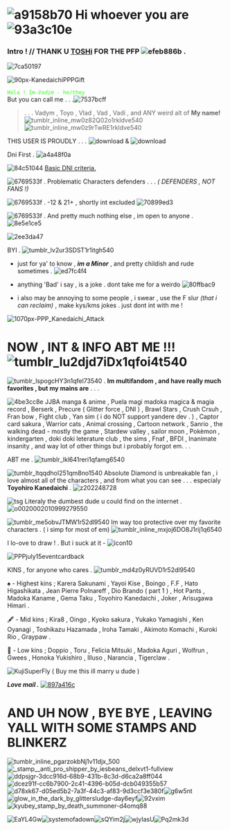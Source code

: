 
# ![a9158b70](https://github.com/VadymxArsioxska/VadymxArsioxska/assets/149905550/9f282ecc-23cb-4847-82d2-622140b8c579) Hi whoever you are ![93a3c10e](https://github.com/VadymxArsioxska/VadymxArsioxska/assets/149905550/8b4e6766-ba80-4813-9985-4d16c1c25cf5)

### Intro ! // THANK U [TOSHi](https://github.com/VampToshikazu) FOR THE PFP ![efeb886b](https://github.com/VadymxArsioxska/VadymxArsioxska/assets/149905550/13adaeac-ebd9-40fe-afa5-d7e84f92591b) .

![7ca50197](https://github.com/VadymxArsioxska/VadymxArsioxska/assets/149905550/13da5c1d-bbea-4083-85e4-1fcf8a1a084c)

![90px-KanedaichiPPPGift](https://github.com/VadymxArsioxska/VadymxArsioxska/assets/149905550/822d563e-a24c-44dd-b5f1-cb58fb6b5e57)



<code style="color : 29FF14">Hola ! Im *Vadim* - he/they </code> But you can call me . . .![7537bcff](https://github.com/VadymxArsioxska/VadymxArsioxska/assets/149905550/1c39fa3a-1c73-493b-bd33-4d4285d27fbd)
> . . . Vadym , Toyo , Vlad , Vad , Vadi , and ANY weird alt of **My name!**![tumblr_inline_mw0z82Q02o1rkldve540](https://github.com/VadymxArsioxska/VadymxArsioxska/assets/149905550/51a79bad-6f7f-47bc-9de3-10fc40214d2c)   ![tumblr_inline_mw0z9rTwRE1rkldve540](https://github.com/VadymxArsioxska/VadymxArsioxska/assets/149905550/49a1a94b-7270-44a0-990d-01e96e702547)

THIS USER IS PROUDLY . . . 
![download](https://github.com/VadymxArsioxska/VadymxArsioxska/assets/149905550/f0da5c67-450b-4e5a-a93c-f8461753fcae) &
![download](https://github.com/VadymxArsioxska/VadymxArsioxska/assets/149905550/0353245e-834c-4df3-b86c-eac5c8c20301)




Dni First . ![a4a48f0a](https://github.com/VadymxArsioxska/VadymxArsioxska/assets/149905550/67c55190-fa42-4de8-ada9-382d948d07f4)

![84c51044](https://github.com/VadymxArsioxska/VadymxArsioxska/assets/149905550/520e115e-546b-4f61-992d-4dabf83b7029)
[Basic DNI criteria.](https://dni-criteria.carrd.co/)

![6769533f](https://github.com/VadymxArsioxska/VadymxArsioxska/assets/149905550/4df00ca2-4375-4a99-8031-18e0dab21339) . Problematic Characters defenders . . . *( DEFENDERS , NOT FANS !)*

![6769533f](https://github.com/VadymxArsioxska/VadymxArsioxska/assets/149905550/4df00ca2-4375-4a99-8031-18e0dab21339) . -12 & 21+ , shortly int excluded ![70899ed3](https://github.com/VadymxArsioxska/VadymxArsioxska/assets/149905550/73a9d51c-6df5-4bac-9586-65b94ab47072)


![6769533f](https://github.com/VadymxArsioxska/VadymxArsioxska/assets/149905550/4df00ca2-4375-4a99-8031-18e0dab21339) . And pretty much nothing else , im open to anyone . ![8e5e1ce5](https://github.com/VadymxArsioxska/VadymxArsioxska/assets/149905550/5f88c8dc-b4a1-4f82-aa3f-562ad378b229)

![2ee3da47](https://github.com/VadymxArsioxska/VadymxArsioxska/assets/149905550/9bea7ce5-ea9c-4d42-b6cc-2175ecfb86b8)

BYI . ![tumblr_lv2ur3SDST1r1itgh540](https://github.com/VadymxArsioxska/VadymxArsioxska/assets/149905550/57b1b0e5-061b-43f5-bd44-0adccd218628)

+ just for ya' to know , ***im a Minor*** , and pretty childish and rude sometimes . ![ed7fc4f4](https://github.com/VadymxArsioxska/VadymxArsioxska/assets/149905550/387896e0-2487-4556-9ed2-fea74775f98c)

+ anything 'Bad' i say , is a joke . dont take me for a weirdo  ![80ffbac9](https://github.com/VadymxArsioxska/VadymxArsioxska/assets/149905550/98c0c586-fe59-4017-82b8-eaedf976d439)

+ i also may be annoying to some people , i swear , use the F slur *(that i can reclaim)* , make kys/kms jokes . just dont int with me !


![1070px-PPP_Kanedaichi_Attack](https://github.com/VadymxArsioxska/VadymxArsioxska/assets/149905550/b83270a2-0ec8-4c36-b4da-8191553f3c7f)

# NOW , INT & INFO ABT ME !!!  ![tumblr_lu2djd7iDx1qfoi4t540](https://github.com/VadymxArsioxska/VadymxArsioxska/assets/149905550/cc3daa6b-8d8b-4ac5-8bd5-722392f05110)


![tumblr_lspogcHY3n1qfel73540](https://github.com/VadymxArsioxska/VadymxArsioxska/assets/149905550/147688d3-e098-484e-abac-f62554912755) . **Im multifandom , and have really much favorites , but my mains are** . . .

![4be3cc8e](https://github.com/VadymxArsioxska/VadymxArsioxska/assets/149905550/3afba318-b993-4268-93c0-ecf3fa4bab50) JJBA manga & anime , Puela magi madoka magica & magia record , Berserk , Precure ( Glitter force , DNI ) , Brawl Stars , Crush Crsuh , Fran bow , Fight club , Yan sim ( i do NOT support yandere dev . ) , Captor card sakura , Warrior cats , Animal crossing , Cartoon network , Sanrio , the walking dead - mostly the game , Stardew valley , sailor moon , Pokèmon , kindergarten , doki doki leterature club , the sims , Fnaf , BFDI , Inanimate insanity , and way lot of other things but i probably forgot em. . .

ABT me . ![tumblr_lkl641reri1qfamg6540](https://github.com/VadymxArsioxska/VadymxArsioxska/assets/149905550/2c19de97-096e-4111-8f3f-414080e93196)

![tumblr_ltqqdhoI251qm8no1540](https://github.com/VadymxArsioxska/VadymxArsioxska/assets/149905550/91d90c67-1bcb-46e2-bb6d-ced7e828c090)
Absolute Diamond is unbreakable fan , i love almost all of the characters , and from what you can see . . . especialy **Toyohiro Kanedaichi** . ![z202248728](https://github.com/VadymxArsioxska/VadymxArsioxska/assets/149905550/b25c734a-39e1-4921-9312-40fbf7647607)

![tsg](https://github.com/VadymxArsioxska/VadymxArsioxska/assets/149905550/017a3c5e-9d79-4e58-8c47-c39d480fee48) Literaly the dumbest dude u could find on the internet . ![o0020002010999279550](https://github.com/VadymxArsioxska/VadymxArsioxska/assets/149905550/06efd0e8-dafe-4c8c-abe3-9c646fed6e63)

![tumblr_me5obvJTMW1r52dl9540](https://github.com/VadymxArsioxska/VadymxArsioxska/assets/149905550/287bd825-c77a-4608-aa68-b7e2c566a62c) Im way too protective over my favorite characters . ( i simp for most of em) ![tumblr_inline_mxjoj6DO8J1rij1q6540](https://github.com/VadymxArsioxska/VadymxArsioxska/assets/149905550/f847f940-d0f5-43af-bcfb-b5d8e03f0c6e)

I lo-ove to draw ! . But i suck at it - ![icon10](https://github.com/VadymxArsioxska/VadymxArsioxska/assets/149905550/2b5138b9-139d-4663-8082-a99f47ff042c)

![PPPjuly15eventcardback](https://github.com/VadymxArsioxska/VadymxArsioxska/assets/149905550/4c3d4244-4458-40a8-9f6d-fb7ab64c977d)

KINS , for anyone who cares . ![tumblr_md4z0yRUVD1r52dl9540](https://github.com/VadymxArsioxska/VadymxArsioxska/assets/149905550/65551b48-af54-4b07-bc85-92af8da826bf)


♠️ - Highest kins ; Karera Sakunami , Yayoi Kise , Boingo , F.F , Hato Higashikata , Jean Pierre Polnareff , Dio Brando ( part 1 ) , Hot Pants , Madoka Kaname , Gema Taku , Toyohiro Kanedaichi , Joker , Arisugawa Himari .  

🖋️ - Mid kins ; Kira8 , Oingo , Kyoko sakura , Yukako Yamagishi , Ken Oyanagi , Toshikazu Hazamada , Iroha Tamaki , Akimoto Komachi , Kuroki Rio , Graypaw .            

🐸 - Low kins ; Doppio , Toru , Felicia Mitsuki , Madoka Aguri , Wolfrun , Gwees , Honoka Yukishiro , Illuso , Narancia , Tigerclaw .


![KujiSuperFly](https://github.com/VadymxArsioxska/VadymxArsioxska/assets/149905550/5024cf3f-aa7c-450d-8208-60f227872cbf) ( Buy me this ill marry u dude )

***Love mail .*** [![897a416c](https://github.com/VadymxArsioxska/VadymxArsioxska/assets/149905550/e01b1d45-32b6-463c-b128-ac4f22398a64)
](https://rentry.co/dyqe8xi7) 

# AND UH NOW , BYE BYE , LEAVING YALL WITH SOME STAMPS AND BLINKERZ


![tumblr_inline_pgarzokbNj1v11djx_500](https://github.com/VadymxArsioxska/VadymxArsioxska/assets/149905550/bfb3fb9b-2291-45fe-b7e5-f037b3b4295c)![_stamp__anti_pro_shipper_by_iesbeans_delxvt1-fullview](https://github.com/VadymxArsioxska/VadymxArsioxska/assets/149905550/464fc94d-b9ec-4424-b247-95ad46c9e01c)![ddpsjgr-3dcc916d-68b9-431b-8c3d-d6ca2a8ff044](https://github.com/VadymxArsioxska/VadymxArsioxska/assets/149905550/94b58984-6b67-4482-a61f-b714265a2840)![dcez91f-cc6b7900-2c41-4396-b05d-dcb049355b57](https://github.com/VadymxArsioxska/VadymxArsioxska/assets/149905550/aa8fdf3e-521f-4b65-91f2-1c172784fc85)![d78xk67-d05ed5b2-7a3f-44c3-af83-9d3ccf3e380f](https://github.com/VadymxArsioxska/VadymxArsioxska/assets/149905550/a2978ad3-716c-4852-b625-590c2e3c6229)![g6w5nt](https://github.com/VadymxArsioxska/VadymxArsioxska/assets/149905550/95cafafe-953f-43e1-aa31-0bc12defd547)![glow_in_the_dark_by_glittersludge-day6eyf](https://github.com/VadymxArsioxska/VadymxArsioxska/assets/149905550/02ee7be2-5f2d-4e09-ae55-c8c92e12dc74)![92vxim](https://github.com/VadymxArsioxska/VadymxArsioxska/assets/149905550/ac50c84e-2f26-4f58-a454-85b16023e593)![kyubey_stamp_by_death_summoner-d4omq88](https://github.com/VadymxArsioxska/VadymxArsioxska/assets/149905550/13473827-5abb-4883-b3ce-b1c78f4be7a7)

![EaYL4Gw](https://github.com/VadymxArsioxska/VadymxArsioxska/assets/149905550/f962aef2-cf9d-48dd-9bbd-505d0e8685b0)![systemofadown](https://github.com/VadymxArsioxska/VadymxArsioxska/assets/149905550/8ffdae94-7523-4263-8742-96f2e4eb4533)![sQYim2j](https://github.com/VadymxArsioxska/VadymxArsioxska/assets/149905550/d230fef4-559a-4ce8-b899-a5dd1f30299e)![wjyIasU](https://github.com/VadymxArsioxska/VadymxArsioxska/assets/149905550/6365c0c8-af66-411f-9d3d-30e4e18eb3c0)![Pq2mk3d](https://github.com/VadymxArsioxska/VadymxArsioxska/assets/149905550/692c2812-3634-417f-b3de-2f009482dc25)















 






